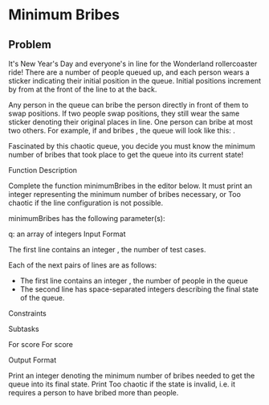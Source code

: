 # Minimum Bribes

## Problem

It's New Year's Day and everyone's in line for the Wonderland rollercoaster ride! There are a number of people queued up, and each person wears a sticker indicating their initial position in the queue. Initial positions increment by from at the front of the line to at the back.

Any person in the queue can bribe the person directly in front of them to swap positions. If two people swap positions, they still wear the same sticker denoting their original places in line. One person can bribe at most two others. For example, if and bribes , the queue will look like this: .

Fascinated by this chaotic queue, you decide you must know the minimum number of bribes that took place to get the queue into its current state!

Function Description

Complete the function minimumBribes in the editor below. It must print an integer representing the minimum number of bribes necessary, or Too chaotic if the line configuration is not possible.

minimumBribes has the following parameter(s):

q: an array of integers
Input Format

The first line contains an integer , the number of test cases.

Each of the next pairs of lines are as follows:

- The first line contains an integer , the number of people in the queue
- The second line has space-separated integers describing the final state of the queue.

Constraints

Subtasks

For score
For score

Output Format

Print an integer denoting the minimum number of bribes needed to get the queue into its final state. Print Too chaotic if the state is invalid, i.e. it requires a person to have bribed more than people.
